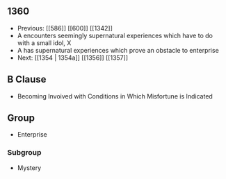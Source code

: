 ## 1360
- Previous: [[586]] [[600]] [[1342]] 
- A encounters seemingly supernatural experiences which have to do with a small idol, X
- A has supernatural experiences which prove an obstacle to enterprise
- Next: [[1354 | 1354a]] [[1356]] [[1357]] 

## B Clause
- Becoming Invoived with Conditions in Which Misfortune is Indicated

## Group
- Enterprise

### Subgroup
- Mystery

